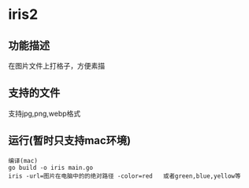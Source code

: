 # iris2
## 功能描述
在图片文件上打格子，方便素描
## 支持的文件
支持jpg,png,webp格式
## 运行(暂时只支持mac环境)
```
编译(mac)
go build -o iris main.go
iris -url=图片在电脑中的的绝对路径 -color=red   或者green,blue,yellow等
```

